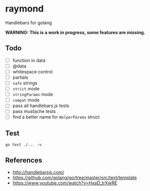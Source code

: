 # raymond

Handlebars for golang

**WARNING: This is a work in progress, some features are missing.**

## Todo

- [ ] function in data
- [ ] @data
- [ ] whitespace control
- [ ] partials
- [ ] `safe` strings
- [ ] `strict` mode
- [ ] `stringParams` mode
- [ ] `compat` mode
- [ ] pass all handlebars.js tests
- [ ] pass mustache tests
- [ ] find a better name for `HelperParams` struct

## Test

    go test ./... -v

## References

  - <http://handlebarsjs.com/>
  - <https://github.com/golang/go/tree/master/src/text/template>
  - <https://www.youtube.com/watch?v=HxaD_trXwRE>
